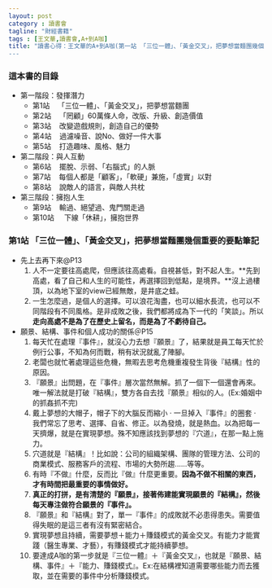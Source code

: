 ```yaml
---
layout: post
category : 讀書會 
tagline: "財經書籍"
tags : [王文華,讀書會,A+到A咖]
title: "讀書心得：王文華的A+到A咖(第一站 「三位一體」、「黃金交叉」，把夢想當麵團幾個重要的要點筆記)”
---
```

### 這本書的目錄

- 第一階段：發揮潛力
	- 第1站    「三位一體」、「黃金交叉」，把夢想當麵團
	- 第2站    「罔顧」60萬條人命，改版、升級、創造價值
	- 第3站    改變遊戲規則，創造自己的優勢
	- 第4站    過濾噪音、說No、做好一件大事
	- 第5站    打造趣味、風格、魅力
- 第二階段：與人互動
	- 第6站    擺脫、示弱、「右腦式」的人脈
	- 第7站    每個人都是「顧客」，「軟硬」兼施，「虛實」以對
	- 第8站    說敵人的語言，與敵人共枕
- 第三階段：擁抱人生
	- 第9站    輸過、絕望過、鬼門關走過
	- 第10站     下線「休耕」，擁抱世界


### 第1站 「三位一體」、「黃金交叉」，把夢想當麵團幾個重要的要點筆記 
- 先上去再下來@P13
	1. 人不一定要往高處爬，但應該往高處看。自視甚低，對不起人生。**先到高處，看了自己和人生的可能性，再選擇回到低點，是境界。**沒上過樓頂，以為地下室的view已經無敵，是井底之蛙。
	2. 一生怎麼過，是個人的選擇。可以浪花淘盡，也可以細水長流，也可以不同階段有不同風格。是非成敗之後，我們都將成為下一代的「笑談」。所以**走向高處不是為了在歷史上留名，而是為了不虧待自己。**
- 願景、結構、事件和個人成功的關係＠P15
	1. 每天忙在處理『事件』，就沒心力去想『願景』了，結果就是員工每天忙於例行公事，不知為何而戰，稍有狀況就亂了陣腳。  
	2. 老闆也就忙著處理這些危機，無暇去思考危機重複發生背後『結構』性的原因。
	3. 『願景』出問題，在『事件』層次當然無解。抓了一個下一個還會再來。唯一解法就是打破『結構』，雙方各自去找『願景』相似的人。(Ex:婚姻中的抓姦抓不完)  
	4. 戴上夢想的大帽子，帽子下的大腦反而縮小 · 一旦掉入『事件』的圈套 · 我們常忘了思考、選擇、自省、修正。以為發燒，就是熱血。以為把每一天擠爆，就是在實現夢想。殊不知應該找到夢想的『穴道』，在那一點上施力。
	5. 穴道就是『結構』！比如說：公司的組織架構、團隊的管理方法、公司的商業模式、服務客戶的流程、市場的大勢所趨......等等。  
	6. 有時『不做』什麼，反而比『做』什麼更重要。**因為不做不相關的東西，才有時間把最重要的事情做好。**  
	7. **真正的打拼，是有清楚的『願景』，接著佈建能實現願景的『結構』，然後每天專注做符合願景的『事件』。**  
	8. 『願景』和『結構』對了，單一『事件』的成敗就不必患得患失。需要值得失眠的是這三者有沒有緊密結合。  
	9. 實現夢想且持續，需要夢想＋能力＋賺錢模式的黃金交叉。有能力才能實踐（醫生專業、才藝），有賺錢模式才能持續夢想。  
	10. 要達成A咖的第一步就是『三位一體』＋『黃金交叉』，也就是『願景、結構、事件』＋『能力、賺錢模式』。Ex:在結構裡知道需要哪些能力而去獲取，並在需要的事件中分析賺錢模式。

